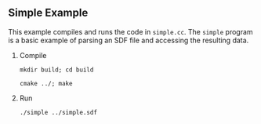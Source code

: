 ## Simple Example

This example compiles and runs the code in `simple.cc`. The `simple` program is
a basic example of parsing an SDF file and accessing the resulting data.

1. Compile

    ```
    mkdir build; cd build
    ```

    ```
    cmake ../; make
    ```

1. Run

    ```
    ./simple ../simple.sdf
    ```
